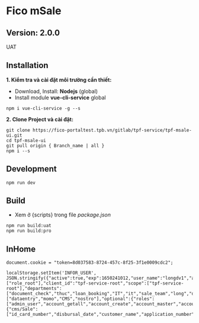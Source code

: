 # Fico mSale
## Version: 2.0.0
UAT
## Installation
**1. Kiểm tra và cài đặt môi trường cần thiết:**
- Download, Install: **Nodejs** (global)
- Install module **vue-cli-service** global
```
npm i vue-cli-service -g --s
```
**2. Clone Project và cài đặt:**
```
git clone https://fico-portaltest.tpb.vn/gitlab/tpf-service/tpf-msale-ui.git
cd tpf-msale-ui
git pull origin { Branch_name | all }
npm i --s
```
## Development
```
npm run dev
```

## Build
- Xem ở {scripts} trong file *package.json*
```
npm run build:uat
npm run build:pro
```

## InHome
```
document.cookie = "token=8d037583-8724-457c-8f25-3f1e0009cdc2";
```
```
localStorage.setItem('INFOR_USER', JSON.stringify({"active":true,"exp":1650241012,"user_name":"longdv1","authorities":["role_root"],"client_id":"tpf-service-root","scope":["tpf-service-root"],"departments":["document_check","thuc","loan_booking","IT","it","sale_team","long","data_entry","repayment"],"projects":["dataentry","momo","CMS","nostro"],"optional":{"roles":["admin_user","account_getall","account_create","account_master","account_edit","account_delete","client_view","client_create","client_edit","client_delete","de_lead_view","de_lead_create","de_lead_return","de_lead_admin","de_report_view","momo_de_view","momo_dc_view","momo_lb_view","momo_as_view","momo_acca_view","repayment_view","autoassign_view","checkapp_view","smart_net_view","de_auto_routing_view","de_auto_routing_api_view","auto_allocation_supervisor_view","auto_allocation_leader_view","auto_allocation_user_view","auto_allocation_configuration_view","auto_allocation_create","auto_allocation_delete","auto_allocation_edit","eform_supervisor_view","eform_leader_view","eform_qa_leader_view","eform_qa_user_view","eform_user_view","eform_support_view","eform_create","eform_edit","eform_delete","cms_settings_view","cms_sale_view","cms_sale_update","cms_sale_admin","cms_cp_update","cms_cp_view","cms_cp_admin"],"avatar":"happy","settings":{"cms/Sale":["id_card_number","disbursal_date","customer_name","application_number","schema_name","dsa_code","branch_name","current_status","team_lead","supervisor","manager","update_user"]},"status":"await"}}))
```
